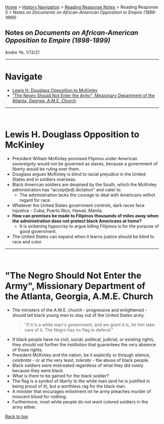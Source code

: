 [Home](https://andre-ye.github.io) > [History Navigation](https://andre-ye.github.io/history/history_navigation) > [Reading Response Notes](https://andre-ye.github.io/history/history_navigation#weekly-reading-responses) > Reading Response 3 > Notes on *Documents on African-American Opposition to Empire (1898-1899)*

## Notes on *Documents on African-American Opposition to Empire (1898-1899)*
Andre Ye, 1/13/21

---

# Navigate
- [Lewis H. Douglass Opposition to McKinley](#lewis-h-douglass-opposition-to-mckinley)
- ["The Negro Should Not Enter the Army", Missionary Department of the Atlanta, Georgia, A.M.E. Church](#the-negro-should-not-enter-the-army-missionary-department-of-the-atlanta-georgia-ame-church)

---

<br>


# Lewis H. Douglass Opposition to McKinley
- President William McKinley promised Flipinos under American sovereignty would not be governed as slaves, because a government of liberty would be ruling over them.
- Douglass argues McKinley is blind to racial prejudice in the United States and in soldiers overseas.
- Black American soldiers are despised by the South, which the McKinley administration has "accept[ed] dictation" and cater to.
	- The administration lacks the courage to deal with Americans withot regard for race.
- Whatever the United States government controls, dark races face injustice - Cuba, Puerto Rico, Hawaii, Manila.
- **How can promises be made to Filipinos thousands of miles away when the administration does not protect black Americans at home?**
	- It is sickening hypocrisy to argue killing Filipinos is for the purpose of good government.
- The United States can expand when it learns justice should be blind to race and color.

---

<br>

# "The Negro Should Not Enter the Army", Missionary Department of the Atlanta, Georgia, A.M.E. Church
- The ministers of the A.M.E. church - progressive and enlightened - should tell black young men to stay out of the United States army.
	> "If it is a white man's government, and we grant it is, let him take care of it. The Negro has no flag to defend."
- If black people have no civil, social, political, judicial, or existing rights, they should not further the institution that guarantees the very absence of those rights.
- President McKinley and the nation, be it explicitly or through silence, *celebrate* - or at the very least, *tolerate* - the abuse of black people.
- Black soldiers were mistreated regardless of what they did solely because they were black.
- What is there to be gained for the black soldier?
- The flag is a symbol of liberty to the white man (and he is justified in being proud of it), but a worthless rag for the black man.
- A minister that encurages enlistment int he army preaches murder of innocent blood for nothing.
- Furthermore, most white people do not *want* colored soldiers in the army either.

[Back to top](#)
